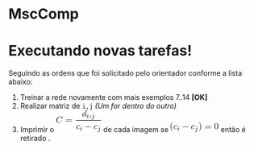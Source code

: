# MscComp

# Executando novas tarefas!

Seguindo as ordens que foi solicitado pelo orientador conforme a lista abaixo:

 1.  Treinar a rede novamente com mais exemplos 7..14  **[OK]**
 2.  Realizar matriz de `i,j` *(Um for dentro do outro)*
 3. Imprimir o ![alt text](divisao.gif) de cada imagem se ![alt text](subtracao.gif) então é retirado .